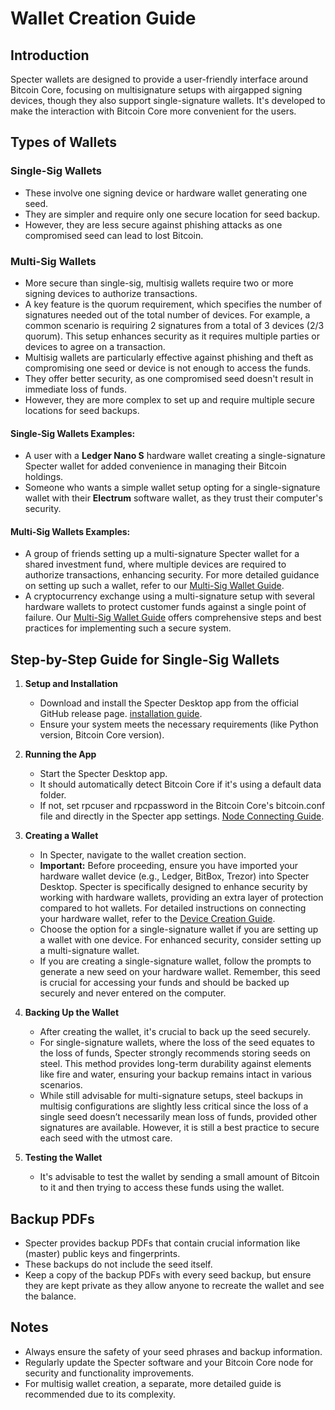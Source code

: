 # Wallet Creation Guide

## Introduction

Specter wallets are designed to provide a user-friendly interface around Bitcoin Core, focusing on multisignature setups with airgapped signing devices, though they also support single-signature wallets. It's developed to make the interaction with Bitcoin Core more convenient for the users.

## Types of Wallets

### Single-Sig Wallets
- These involve one signing device or hardware wallet generating one seed.
- They are simpler and require only one secure location for seed backup.
- However, they are less secure against phishing attacks as one compromised seed can lead to lost Bitcoin.

### Multi-Sig Wallets
- More secure than single-sig, multisig wallets require two or more signing devices to authorize transactions.
- A key feature is the quorum requirement, which specifies the number of signatures needed out of the total number of devices. For example, a common scenario is requiring 2 signatures from a total of 3 devices (2/3 quorum). This setup enhances security as it requires multiple parties or devices to agree on a transaction.
- Multisig wallets are particularly effective against phishing and theft as compromising one seed or device is not enough to access the funds.
- They offer better security, as one compromised seed doesn't result in immediate loss of funds.
- However, they are more complex to set up and require multiple secure locations for seed backups.

#### Single-Sig Wallets Examples:

- A user with a **Ledger Nano S** hardware wallet creating a single-signature Specter wallet for added convenience in managing their Bitcoin holdings.
- Someone who wants a simple wallet setup opting for a single-signature wallet with their **Electrum** software wallet, as they trust their computer's security.

#### Multi-Sig Wallets Examples:

- A group of friends setting up a multi-signature Specter wallet for a shared investment fund, where multiple devices are required to authorize transactions, enhancing security. For more detailed guidance on setting up such a wallet, refer to our [Multi-Sig Wallet Guide](docs/multisig-guide.md).
- A cryptocurrency exchange using a multi-signature setup with several hardware wallets to protect customer funds against a single point of failure. Our [Multi-Sig Wallet Guide](docs/multisig-guide.md) offers comprehensive steps and best practices for implementing such a secure system.


## Step-by-Step Guide for Single-Sig Wallets

1. **Setup and Installation**
   - Download and install the Specter Desktop app from the official GitHub release page. [installation guide](docs/install_guide.md).
   - Ensure your system meets the necessary requirements (like Python version, Bitcoin Core version).

2. **Running the App**
   - Start the Specter Desktop app.
   - It should automatically detect Bitcoin Core if it's using a default data folder.
   - If not, set rpcuser and rpcpassword in the Bitcoin Core's bitcoin.conf file and directly in the Specter app settings. [Node Connecting Guide](docs/connect-your-node.md).

3. **Creating a Wallet**
   - In Specter, navigate to the wallet creation section.
   - **Important:** Before proceeding, ensure you have imported your hardware wallet device (e.g., Ledger, BitBox, Trezor) into Specter Desktop. Specter is specifically designed to enhance security by working with hardware wallets, providing an extra layer of protection compared to hot wallets. For detailed instructions on connecting your hardware wallet, refer to the [Device Creation Guide](docs/DeviceCreationGuide.md).
   - Choose the option for a single-signature wallet if you are setting up a wallet with one device. For enhanced security, consider setting up a multi-signature wallet.
   - If you are creating a single-signature wallet, follow the prompts to generate a new seed on your hardware wallet. Remember, this seed is crucial for accessing your funds and should be backed up securely and never entered on the computer.

4. **Backing Up the Wallet**
   - After creating the wallet, it's crucial to back up the seed securely.
   - For single-signature wallets, where the loss of the seed equates to the loss of funds, Specter strongly recommends storing seeds on steel. This method provides long-term durability against elements like fire and water, ensuring your backup remains intact in various scenarios.
   - While still advisable for multi-signature setups, steel backups in multisig configurations are slightly less critical since the loss of a single seed doesn’t necessarily mean loss of funds, provided other signatures are available. However, it is still a best practice to secure each seed with the utmost care.

5. **Testing the Wallet**
   - It's advisable to test the wallet by sending a small amount of Bitcoin to it and then trying to access these funds using the wallet.

## Backup PDFs

- Specter provides backup PDFs that contain crucial information like (master) public keys and fingerprints.
- These backups do not include the seed itself.
- Keep a copy of the backup PDFs with every seed backup, but ensure they are kept private as they allow anyone to recreate the wallet and see the balance.

## Notes

- Always ensure the safety of your seed phrases and backup information.
- Regularly update the Specter software and your Bitcoin Core node for security and functionality improvements.
- For multisig wallet creation, a separate, more detailed guide is recommended due to its complexity.
